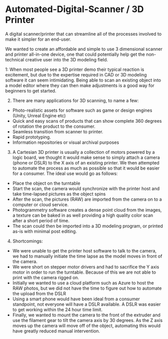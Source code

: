 # Automated-Digital-Scanner / 3D Printer
A digital scanner/printer that can streamline all of the processes involved to make it simpler for an end-user.

We wanted to create an affordable and simple to use 3 dimensional scanner and printer all-in-one device, one that could potentially help get the non-technical creative user into the 3D modeling field.



1: When most people see a 3D printer demo their typical reaction is excitement, but due to the expertise required in CAD or 3D modeling software it can seem intimidating. Being able to scan an existing object into a model editor where they can then make adjustments is a good way for beginners to get started. 



2. There are many applications for 3D scanning, to name a few:

-	Photo-realistic assets for software such as game or design engines (Unity, Unreal Engine etc)
-	Quick and easy scans of products that can show complete 360 degrees of  rotation the product to the consumer.
-	Seamless transition from scanner to printer.
-	Rapid prototyping.
-	Information repositories or visual archival purposes



3. A Cartesian 3D printer is usually a collection of motors powered by a logic board, we thought it would make sense to simply attach a camera (phone or DSLR) to the X axis of an existing printer. We then attempted to automate the process as much as possible so that it would be easier for a consumer. The ideal use would go as follows:
	
-	Place the object on the turntable
-	Start the scan, the camera would synchronize with the printer host and take time-lapsed pictures as the object spins
-	After the scan, the pictures (RAW) are imported from the camera on to a computer or cloud service.
-	Photogrammetry software creates a dense point cloud from the images, a texture can be baked in as well providing a high quality color scan after a short period of time.
-	The scan could then be imported into a 3D modeling program, or printed as-is with minimal post editing.



4. Shortcomings:

-	We were unable to get the printer host software to talk to the camera, we had to manually initiate the time lapse as the model moves in front of the camera.
-	 We were short on stepper motor drivers and had to sacrifice the Y axis motor in order to run the turntable. Because of this we are not able to print with the camera rigged on.
-	Initially we wanted to use a cloud platform such as Azure to host the RAW photos, but we did not have the time to figure out how to automate the upload from the DSLR
-	Using a smart phone would have been ideal from a consumer standpoint, not everyone will have a DSLR available. A DSLR was easier to get working within the 24 hour time limit.
-	Finally, we wanted to mount the camera to the front of the extruder and use the filament gear to tilt the camera axis by 30 degrees. As the Z axis moves up the camera will move off of the object, automating this would have greatly reduced manual intervention.

